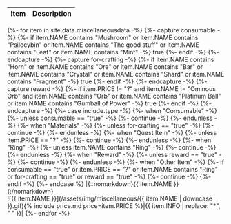 |Item|Description|
|-|-|
{%- for item in site.data.miscellaneousdata -%}
  {%- capture consumable -%}
    {%- if item.NAME contains "Mushroom" or item.NAME contains "Psilocybin" or item.NAME contains "The good stuff" or item.NAME contains "Leaf" or item.NAME contains "Mint" -%}
      true
    {%- endif -%}
  {%- endcapture -%}
  {%- capture for-crafting -%}
    {%- if item.NAME contains "Horn" or item.NAME contains "Ore" or item.NAME contains "Bar" or item.NAME contains "Crystal" or item.NAME contains "Shard" or item.NAME contains "Fragment" -%}
      true
    {%- endif -%}
  {%- endcapture -%}
  {%- capture reward -%}
    {%- if item.PRICE != "?" and item.NAME != "Ominous Orb" and item.NAME contains "Orb" or item.NAME contains "Platinum Ball" or item.NAME contains "Gumball of Power" -%}
      true
    {%- endif -%}
  {%- endcapture -%}
  {%- case include.type -%}
    {%- when "Consumable" -%}
      {%- unless consumable == "true" -%}
        {%- continue -%}
      {%- endunless -%}
    {%- when "Materials" -%}
      {%- unless for-crafting == "true" -%}
        {%- continue -%}
      {%- endunless -%}
    {%- when "Quest Item" -%}
      {%- unless item.PRICE == "?" -%}
        {%- continue -%}
      {%- endunless -%}
    {%- when "Ring" -%}
      {%- unless item.NAME contains "Ring" -%}
        {%- continue -%}
      {%- endunless -%}
    {%- when "Reward" -%}
      {%- unless reward == "true" -%}
        {%- continue -%}
      {%- endunless -%}
    {%- when "Other Item" -%}
      {%- if consumable == "true" or item.PRICE == "?" or item.NAME contains "Ring" or for-crafting == "true" or reward == "true" -%}
        {%- continue -%}
      {%- endif -%}
  {%- endcase %}
  |{::nomarkdown}<span class="record-name">{{ item.NAME }}</span>{:/nomarkdown}<br />![{{ item.NAME }}](/assets/img/miscellaneous/{{ item.NAME | downcase }}.gif){% include price.md price=item.PRICE %}|{{ item.INFO | replace: "*", " " }}|
{%- endfor -%}